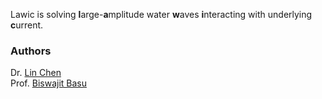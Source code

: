Lawic is solving **l**arge-**a**mplitude water **w**aves **i**nteracting with underlying **c**urrent. 


### Authors
Dr. [Lin Chen](https://chen-lin.github.io) <br/>
Prof. [Biswajit Basu](https://www.tcd.ie/research/profiles/?profile=basub)
